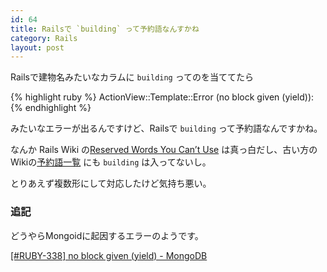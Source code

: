 ```yaml
---
id: 64
title: Railsで `building` って予約語なんすかね
category: Rails
layout: post
---
```


Railsで建物名みたいなカラムに `building` ってのを当ててたら

{% highlight ruby %}
ActionView::Template::Error (no block given (yield)):
{% endhighlight %}

みたいなエラーが出るんですけど、Railsで `building` って予約語なんですかね。

なんか Rails Wiki の[Reserved Words You Can’t Use](http://wiki.rubyonrails.org/rails/pages/reservedwords "Reserved Words You Can’t Use => Rails Wiki") は真っ白だし、古い方のWikiの[予約語一覧](http://oldwiki.rubyonrails.org/rails/pages/ReservedWords "ReservedWords in Ruby on Rails") にも `building` は入ってないし。

とりあえず複数形にして対応したけど気持ち悪い。

### 追記

どうやらMongoidに起因するエラーのようです。

[[#RUBY-338] no block given (yield) - MongoDB](https://jira.mongodb.org/browse/RUBY-338 "[#RUBY-338] no block given (yield) - MongoDB")
